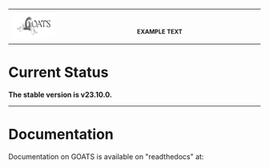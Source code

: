 <!-- <table style="width:100%">
<tr>
  <td><img src="./graphics/GOATS_logo.png" width="100" height="100"></td>
</tr>
<tr>
  <td><font size="18">Gemini Observation and Analysis of Targets System/font></td>
</tr>
</table>
 -->


<table>
<tr>
<th align="center">
<!-- <img width="441" height="1"> -->
<img src="./graphics/GOATS_logo.png" width="100" height="50">
</th>
<th align="center">
<img width="441" height="1">
<p> 
<small>
EXAMPLE TEXT
</small>
</p>
</th>
</tr>
</table>


# Current Status
**The stable version is v23.10.0.**  

---
# Documentation
Documentation on GOATS is available on "readthedocs" at:

